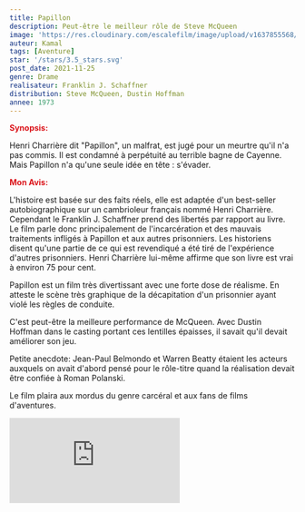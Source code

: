 ```yaml
---
title: Papillon
description: Peut-être le meilleur rôle de Steve McQueen
image: 'https://res.cloudinary.com/escalefilm/image/upload/v1637855568/papillon_mg18vx.jpg'
auteur: Kamal
tags: [Aventure]
star: '/stars/3.5_stars.svg'
post_date: 2021-11-25
genre: Drame
realisateur: Franklin J. Schaffner
distribution: Steve McQueen, Dustin Hoffman
annee: 1973
---
```

<span style="color:#db161c">**Synopsis:**</span>

Henri Charrière dit "Papillon", un malfrat, est jugé pour un meurtre qu'il n'a pas commis. Il est condamné à perpétuité au terrible bagne de Cayenne. Mais Papillon n'a qu'une seule idée en tête : s'évader.

<span style="color:#db161c">**Mon Avis:**</span>

L'histoire est basée sur des faits réels, elle est adaptée d'un best-seller autobiographique sur un cambrioleur français nommé Henri Charrière. Cependant le Franklin J. Schaffner prend des libertés par rapport au livre.
Le film parle donc principalement de l'incarcération et des mauvais traitements infligés à Papillon et aux autres prisonniers. Les historiens disent qu'une partie de ce qui est revendiqué a été tiré de l'expérience d'autres prisonniers. Henri Charrière lui-même affirme que son livre est vrai à environ 75 pour cent.

Papillon est un film très divertissant avec une forte dose de réalisme. En atteste le scène très graphique de la décapitation d'un prisonnier ayant violé les règles de conduite.

C'est peut-être la meilleure performance de McQueen. Avec Dustin Hoffman dans le casting portant ces lentilles épaisses, il savait qu'il devait améliorer son jeu.

Petite anecdote: Jean-Paul Belmondo et Warren Beatty étaient les acteurs auxquels on avait d'abord pensé pour le rôle-titre quand la réalisation devait être confiée à Roman Polanski.

Le film plaira aux mordus du genre carcéral et aux fans de films d'aventures.

<div>
    <iframe src="https://www.youtube.com/embed/uJ3BOD7bcRc" title="YouTube video player" frameborder="0" allow="accelerometer; autoplay; clipboard-write; encrypted-media; gyroscope; picture-in-picture" allowfullscreen></iframe>
</div>
